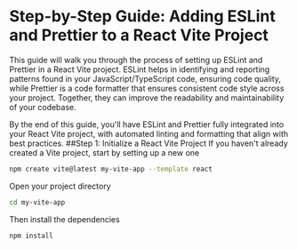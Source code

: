 # Step-by-Step Guide: Adding ESLint and Prettier to a React Vite Project
This guide will walk you through the process of setting up ESLint and Prettier in a React Vite project. ESLint helps in identifying and reporting patterns found in your JavaScript/TypeScript code, ensuring code quality, while Prettier is a code formatter that ensures consistent code style across your project. Together, they can improve the readability and maintainability of your codebase.

By the end of this guide, you'll have ESLint and Prettier fully integrated into your React Vite project, with automated linting and formatting that align with best practices.
##Step 1: Initialize a React Vite Project
If you haven't already created a Vite project, start by setting up a new one
```bash
npm create vite@latest my-vite-app --template react
```
Open your project directory 
```bash
cd my-vite-app
```
Then install the dependencies

```bash
npm install
```

